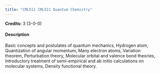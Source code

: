 ```yaml
---
title: "CML511 CML511 Quantum Chemistry"
---
```

**Credits:** 3 (3-0-0)

#### Description
Basic concepts and postulates of quantum mechanics, Hydrogen atom, Quantization of angular momentum, Many electron atoms, Variation theorem, Perturbation theory, Molecular orbital and valence bond theories, Introductory treatment of semi-empirical and ab initio calculations on molecular systems, Density functional theory.